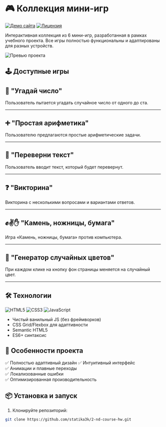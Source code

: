 # 🎮 Коллекция мини-игр

[![Демо сайта](https://img.shields.io/badge/-Посетить_сайт-181717?style=for-the-badge&logo=github)](https://statika3k.github.io/2-nd-course-hw/)
[![Лицензия](https://img.shields.io/badge/license-MIT-blue.svg?style=for-the-badge)](https://choosealicense.com/licenses/mit/)

Интерактивная коллекция из 6 мини-игр, разработанная в рамках учебного проекта. Все игры полностью функциональны и адаптированы для разных устройств.

![Превью проекта](https://statika3k.github.io/2-nd-course-hw/preview.jpg)

## 🕹 Доступные игры

## 🎯 "Угадай число"
Пользователь пытается угадать случайное число от одного до ста.

---

## ➕ "Простая арифметика"
Пользователю предлагаются простые арифметические задачи.

---

## 🔄 "Переверни текст"
Пользователь вводит текст, который будет перевернут.

---

## ❓ "Викторина"
Викторина с несколькими вопросами и вариантами ответов.

---

## ✊✌️✋ "Камень, ножницы, бумага"
Игра «Камень, ножницы, бумага» против компьютера.

---

## 🎨 "Генератор случайных цветов"
При каждом клике на кнопку фон страницы меняется на случайный цвет.

---
## 🛠 Технологии

![HTML5](https://img.shields.io/badge/HTML5-E34F26?style=flat&logo=html5&logoColor=white)
![CSS3](https://img.shields.io/badge/CSS3-1572B6?style=flat&logo=css3&logoColor=white)
![JavaScript](https://img.shields.io/badge/JavaScript-F7DF1E?style=flat&logo=javascript&logoColor=black)

- Чистый ванильный JS (без фреймворков)
- CSS Grid/Flexbox для адаптивности
- Semantic HTML5
- ES6+ синтаксис

## 🚀 Особенности проекта

✅ Полностью адаптивный дизайн 
✅ Интуитивный интерфейс  
✅ Анимации и плавные переходы  
✅ Локализованные ошибки  
✅ Оптимизированная производительность  

## 📦 Установка и запуск

1. Клонируйте репозиторий:
```bash
git clone https://github.com/statika3k/2-nd-course-hw.git
